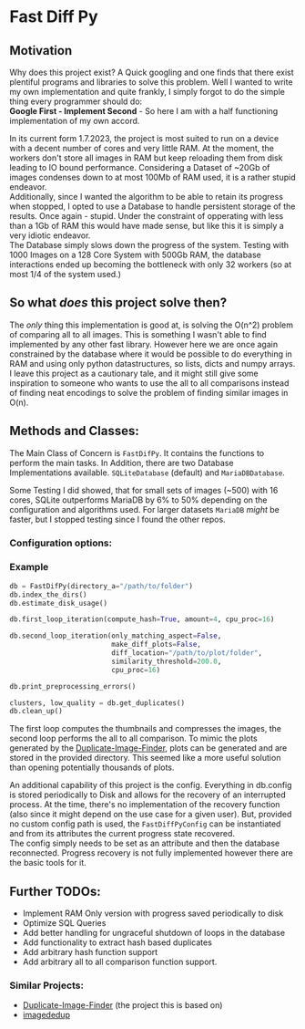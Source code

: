 # Fast Diff Py

## Motivation 
Why does this project exist? A Quick googling and one finds that there exist plentiful programs and libraries to solve this problem. Well I wanted to write my own implementation and quite frankly, I simply forgot to do the simple thing every programmer should do:  
**Google First - Implement Second** - So here I am with a half functioning implementation of my own accord.   

In its current form 1.7.2023, the project is most suited to run on a device with a decent number of cores and very little RAM. At the moment, the workers don't store all images in RAM but keep reloading them from disk leading to IO bound performance. Considering a Dataset of ~20Gb of images condenses down to at most 100Mb of RAM used, it is a rather stupid endeavor.    
Additionally, since I wanted the algorithm to be able to retain its progress when stopped, I opted to use a Database to handle persistent storage of the results. Once again - stupid. Under the constraint of opperating with less than a 1Gb of RAM this would have made sense, but like this it is simply a very idiotic endeavor.   
The Database simply slows down the progress of the system. Testing with 1000 Images on a 128 Core System with 500Gb RAM, the database interactions ended up becoming the bottleneck with only 32 workers (so at most 1/4 of the system used.)

## So what _does_ this project solve then?

The _only_ thing this implementation is good at, is solving the O(n^2) problem of comparing all to all images. This is something I wasn't able to find implemented by any other fast library. However here we are once again constrained by the database where it would be possible to do everything in RAM and using only python datastructures, so lists, dicts and numpy arrays.    
I leave this project as a cautionary tale, and it might still give some inspiration to someone who wants to use the all to all comparisons instead of finding neat encodings to solve the problem of finding similar images in O(n).


## Methods and Classes:
The Main Class of Concern is `FastDifPy`. It contains the functions to perform the main tasks. 
In Addition, there are two Database Implementations available. `SQLiteDatabase` (default) and `MariaDBDatabase`.

Some Testing I did showed, that for small sets of images (~500) with 16 cores, SQLite outperforms MariaDB by 6% to 50% depending on the configuration and algorithms used.
For larger datasets `MariaDB` _might_ be faster, but I stopped testing since I found the other repos.

### Configuration options:


### Example
```python
db = FastDifPy(directory_a="/path/to/folder")
db.index_the_dirs()
db.estimate_disk_usage()

db.first_loop_iteration(compute_hash=True, amount=4, cpu_proc=16)

db.second_loop_iteration(only_matching_aspect=False,
                         make_diff_plots=False,
                         diff_location="/path/to/plot/folder",
                         similarity_threshold=200.0,
                         cpu_proc=16)

db.print_preprocessing_errors()

clusters, low_quality = db.get_duplicates()
db.clean_up()
```

The first loop computes the thumbnails and compresses the images, the second loop performs the all to all comparison. 
To mimic the plots generated by the [Duplicate-Image-Finder](https://github.com/elisemercury/Duplicate-Image-Finder), plots can be generated and are stored in the provided directory. This seemed like a more useful solution than opening potentially thousands of plots.

An additional capability of this project is the config. Everything in db.config is stored periodically to Disk and allows for the recovery of an interrupted process. At the time, there's no implementation of the recovery function (also since it might depend on the use case for a given user). But, provided no custom config path is used, the `FastDiffPyConfig` can be instantiated and from its attributes the current progress state recovered.   
The config simply needs to be set as an attribute and then the database reconnected. Progress recovery is not fully implemented however there are the basic tools for it.


## Further TODOs:
- Implement RAM Only version with progress saved periodically to disk
- Optimize SQL Queries
- Add better handling for ungraceful shutdown of loops in the database
- Add functionality to extract hash based duplicates
- Add arbitrary hash function support
- Add arbitrary all to all comparison function support.



### Similar Projects:
- [Duplicate-Image-Finder](https://github.com/elisemercury/Duplicate-Image-Finder) (the project this is based on)
- [imagededup](https://github.com/idealo/imagededup)